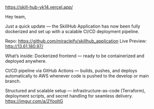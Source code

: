  https://skill-hub-yk14.vercel.app/

Hey team,

Just a quick update — the SkillHub Application has now been fully dockerized and set up with a scalable CI/CD deployment pipeline.

Repo: https://github.com/miracleify/skillhub_application
Live Preview: http://13.61.180.97/

What’s inside:
Dockerized frontend — ready to be containerized and deployed anywhere.

CI/CD pipeline via GitHub Actions — builds, pushes, and deploys automatically to AWS whenever code is pushed to the develop or main branch.

Structured and scalable setup — infrastructure-as-code (Terraform), deployment scripts, and secret handling for seamless delivery.
https://imgur.com/a/2YooltG
